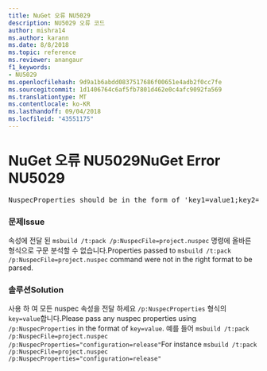 ```yaml
---
title: NuGet 오류 NU5029
description: NU5029 오류 코드
author: mishra14
ms.author: karann
ms.date: 8/8/2018
ms.topic: reference
ms.reviewer: anangaur
f1_keywords:
- NU5029
ms.openlocfilehash: 9d9a1b6abdd0837517686f00651e4adb2f0cc7fe
ms.sourcegitcommit: 1d1406764c6af5fb7801d462e0c4afc9092fa569
ms.translationtype: MT
ms.contentlocale: ko-KR
ms.lasthandoff: 09/04/2018
ms.locfileid: "43551175"
---
```

# <a name="nuget-error-nu5029"></a><span data-ttu-id="eace7-103">NuGet 오류 NU5029</span><span class="sxs-lookup"><span data-stu-id="eace7-103">NuGet Error NU5029</span></span>
<pre>NuspecProperties should be in the form of 'key1=value1;key2=value2'.</pre>

### <a name="issue"></a><span data-ttu-id="eace7-104">문제</span><span class="sxs-lookup"><span data-stu-id="eace7-104">Issue</span></span>

<span data-ttu-id="eace7-105">속성에 전달 된 `msbuild /t:pack /p:NuspecFile=project.nuspec` 명령에 올바른 형식으로 구문 분석할 수 없습니다.</span><span class="sxs-lookup"><span data-stu-id="eace7-105">Properties passed to `msbuild /t:pack /p:NuspecFile=project.nuspec` command were not in the right format to be parsed.</span></span>


### <a name="solution"></a><span data-ttu-id="eace7-106">솔루션</span><span class="sxs-lookup"><span data-stu-id="eace7-106">Solution</span></span>

<span data-ttu-id="eace7-107">사용 하 여 모든 nuspec 속성을 전달 하세요 `/p:NuspecProperties` 형식의 `key=value`합니다.</span><span class="sxs-lookup"><span data-stu-id="eace7-107">Please pass any nuspec properties using `/p:NuspecProperties` in the format of `key=value`.</span></span> <span data-ttu-id="eace7-108">예를 들어 `msbuild /t:pack /p:NuspecFile=project.nuspec /p:NuspecProperties="configuration=release"`</span><span class="sxs-lookup"><span data-stu-id="eace7-108">For instance `msbuild /t:pack /p:NuspecFile=project.nuspec /p:NuspecProperties="configuration=release"`</span></span>

